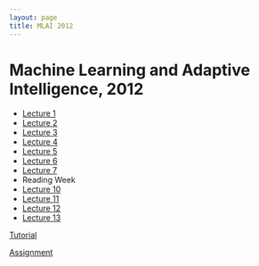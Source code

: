 ```yaml
---
layout: page
title: MLAI 2012
---
```


Machine Learning and Adaptive Intelligence, 2012
===

- [Lecture 1](./assets/l1_motivation.pdf)
- [Lecture 2](./assets/l2_gaussianDensity.pdf)
- [Lecture 3](./assets/l3_maximumLikelihood.pdf)
- [Lecture 4](./assets/l4_linearRegression.pdf)
- [Lecture 5](./assets/l5_multivariateRegression.pdf)
- [Lecture 6](./assets/l6_basisFunctions.pdf)
- [Lecture 7](./assets/l7_generalization.pdf)
- Reading Week
- [Lecture 10](./assets/l10_univarateBayesian.pdf)
- [Lecture 11](./assets/l11_multivariateBayesianRegression.pdf)
- [Lecture 12](./assets/l12_bayesianPolynomials.pdf)
- [Lecture 13](./assets/l13_gaussianProcesses.pdf)

[Tutorial](./assets/tutorialOne.pdf)

[Assignment](./assets/assignmentOne.pdf)
